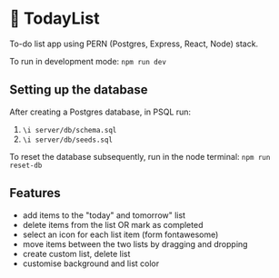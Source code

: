 # 📝 TodayList

To-do list app using PERN (Postgres, Express, React, Node) stack.

To run in development mode: `npm run dev`

## Setting up the database

After creating a Postgres database, in PSQL run: 

1. `\i server/db/schema.sql`
2. `\i server/db/seeds.sql`

To reset the database subsequently, run in the node terminal: `npm run reset-db`

## Features


- add items to the "today" and tomorrow" list
- delete items from the list OR mark as completed
- select an icon for each list item (form fontawesome)
- move items between the two lists by dragging and dropping
- create custom list, delete list
- customise background and list color


